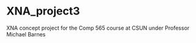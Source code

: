 XNA_project3
============

XNA concept project for the Comp 565 course at CSUN under Professor Michael Barnes